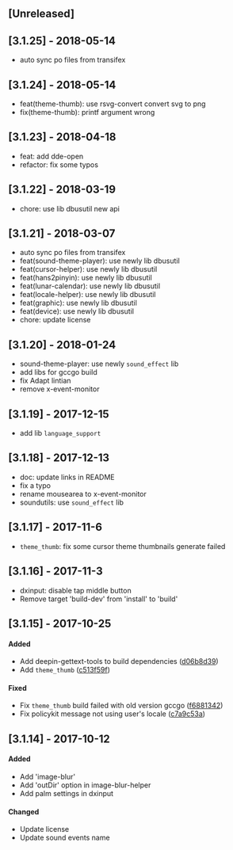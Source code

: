 ## [Unreleased]

## [3.1.25] - 2018-05-14
*   auto sync po files from transifex

## [3.1.24] - 2018-05-14
*   feat(theme-thumb): use rsvg-convert convert svg to png
*   fix(theme-thumb): printf argument wrong

## [3.1.23] - 2018-04-18
*   feat: add dde-open
*   refactor: fix some typos

## [3.1.22] - 2018-03-19
*   chore: use lib dbusutil new api

## [3.1.21] - 2018-03-07
*   auto sync po files from transifex
*   feat(sound-theme-player): use newly lib dbusutil
*   feat(cursor-helper): use newly lib dbusutil
*   feat(hans2pinyin): use newly lib dbusutil
*   feat(lunar-calendar): use newly lib dbusutil
*   feat(locale-helper): use newly lib dbusutil
*   feat(graphic): use newly lib dbusutil
*   feat(device): use newly lib dbusutil
*   chore: update license

## [3.1.20] - 2018-01-24
*   sound-theme-player: use newly `sound_effect` lib
*   add libs for gccgo build
*   fix Adapt lintian
*   remove x-event-monitor

## [3.1.19] - 2017-12-15
*   add lib `language_support`

## [3.1.18] - 2017-12-13
*   doc: update links in README
*   fix a typo
*   rename mousearea to x-event-monitor
*   soundutils: use `sound_effect` lib

## [3.1.17] - 2017-11-6
*   `theme_thumb`: fix some cursor theme thumbnails generate failed 


## [3.1.16] - 2017-11-3
*   dxinput: disable tap middle button
*   Remove target 'build-dev' from 'install' to 'build'


## [3.1.15] - 2017-10-25
#### Added
*   Add deepin-gettext-tools to build dependencies ([d06b8d39](d06b8d39))
*   Add `theme_thumb` ([c513f59f](c513f59f))

#### Fixed
*   Fix `theme_thumb` build failed with old version gccgo ([f6881342](f6881342))
*   Fix policykit message not using user's locale ([c7a9c53a](c7a9c53a))


## [3.1.14] - 2017-10-12
#### Added
*   Add 'image-blur'
*   Add 'outDir' option in image-blur-helper
*   Add palm settings in dxinput

#### Changed
*   Update license
*   Update sound events name
